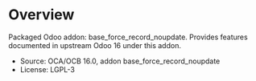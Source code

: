 # Overview

Packaged Odoo addon: base_force_record_noupdate. Provides features documented in upstream Odoo 16 under this addon.

- Source: OCA/OCB 16.0, addon base_force_record_noupdate
- License: LGPL-3

